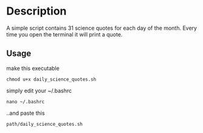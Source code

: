 # Description

A simple script contains 31 science quotes for each day of the month. Every time you open the terminal it will print a quote.



## Usage

make this executable 

`chmod u+x daily_science_quotes.sh`

simply edit your ~/.bashrc

`nano ~/.bashrc`

..and paste this

`path/daily_science_quotes.sh`
